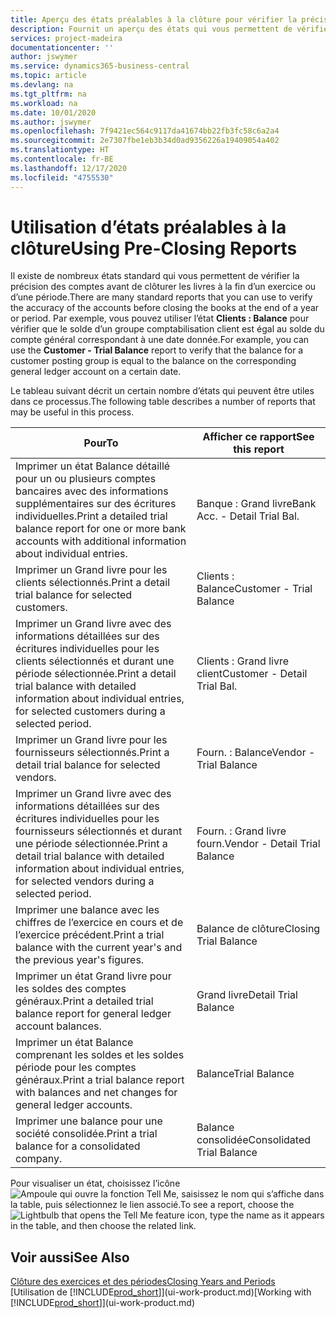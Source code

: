 ```yaml
---
title: Aperçu des états préalables à la clôture pour vérifier la précision de compte | Microsoft Docs
description: Fournit un aperçu des états qui vous permettent de vérifier la précision des comptes avant de clôturer les livres à la fin d’un exercice ou d’une période.
services: project-madeira
documentationcenter: ''
author: jswymer
ms.service: dynamics365-business-central
ms.topic: article
ms.devlang: na
ms.tgt_pltfrm: na
ms.workload: na
ms.date: 10/01/2020
ms.author: jswymer
ms.openlocfilehash: 7f9421ec564c9117da41674bb22fb3fc58c6a2a4
ms.sourcegitcommit: 2e7307fbe1eb3b34d0ad9356226a19409054a402
ms.translationtype: HT
ms.contentlocale: fr-BE
ms.lasthandoff: 12/17/2020
ms.locfileid: "4755530"
---
```

# <a name="using-pre-closing-reports"></a><span data-ttu-id="ebe8f-103">Utilisation d’états préalables à la clôture</span><span class="sxs-lookup"><span data-stu-id="ebe8f-103">Using Pre-Closing Reports</span></span>
<span data-ttu-id="ebe8f-104">Il existe de nombreux états standard qui vous permettent de vérifier la précision des comptes avant de clôturer les livres à la fin d’un exercice ou d’une période.</span><span class="sxs-lookup"><span data-stu-id="ebe8f-104">There are many standard reports that you can use to verify the accuracy of the accounts before closing the books at the end of a year or period.</span></span> <span data-ttu-id="ebe8f-105">Par exemple, vous pouvez utiliser l’état **Clients : Balance** pour vérifier que le solde d’un groupe comptabilisation client est égal au solde du compte général correspondant à une date donnée.</span><span class="sxs-lookup"><span data-stu-id="ebe8f-105">For example, you can use the **Customer - Trial Balance** report to verify that the balance for a customer posting group is equal to the balance on the corresponding general ledger account on a certain date.</span></span>

<span data-ttu-id="ebe8f-106">Le tableau suivant décrit un certain nombre d’états qui peuvent être utiles dans ce processus.</span><span class="sxs-lookup"><span data-stu-id="ebe8f-106">The following table describes a number of reports that may be useful in this process.</span></span>

| <span data-ttu-id="ebe8f-107">Pour</span><span class="sxs-lookup"><span data-stu-id="ebe8f-107">To</span></span> | <span data-ttu-id="ebe8f-108">Afficher ce rapport</span><span class="sxs-lookup"><span data-stu-id="ebe8f-108">See this report</span></span> |
| --- | --- |
| <span data-ttu-id="ebe8f-109">Imprimer un état Balance détaillé pour un ou plusieurs comptes bancaires avec des informations supplémentaires sur des écritures individuelles.</span><span class="sxs-lookup"><span data-stu-id="ebe8f-109">Print a detailed trial balance report for one or more bank accounts with additional information about individual entries.</span></span> |<span data-ttu-id="ebe8f-110">Banque : Grand livre</span><span class="sxs-lookup"><span data-stu-id="ebe8f-110">Bank Acc. - Detail Trial Bal.</span></span> |
| <span data-ttu-id="ebe8f-111">Imprimer un Grand livre pour les clients sélectionnés.</span><span class="sxs-lookup"><span data-stu-id="ebe8f-111">Print a detail trial balance for selected customers.</span></span> |<span data-ttu-id="ebe8f-112">Clients : Balance</span><span class="sxs-lookup"><span data-stu-id="ebe8f-112">Customer - Trial Balance</span></span> |
| <span data-ttu-id="ebe8f-113">Imprimer un Grand livre avec des informations détaillées sur des écritures individuelles pour les clients sélectionnés et durant une période sélectionnée.</span><span class="sxs-lookup"><span data-stu-id="ebe8f-113">Print a detail trial balance with detailed information about individual entries, for selected customers during a selected period.</span></span> |<span data-ttu-id="ebe8f-114">Clients : Grand livre client</span><span class="sxs-lookup"><span data-stu-id="ebe8f-114">Customer - Detail Trial Bal.</span></span> |
| <span data-ttu-id="ebe8f-115">Imprimer un Grand livre pour les fournisseurs sélectionnés.</span><span class="sxs-lookup"><span data-stu-id="ebe8f-115">Print a detail trial balance for selected vendors.</span></span> |<span data-ttu-id="ebe8f-116">Fourn. : Balance</span><span class="sxs-lookup"><span data-stu-id="ebe8f-116">Vendor - Trial Balance</span></span> |
| <span data-ttu-id="ebe8f-117">Imprimer un Grand livre avec des informations détaillées sur des écritures individuelles pour les fournisseurs sélectionnés et durant une période sélectionnée.</span><span class="sxs-lookup"><span data-stu-id="ebe8f-117">Print a detail trial balance with detailed information about individual entries, for selected vendors during a selected period.</span></span> |<span data-ttu-id="ebe8f-118">Fourn. : Grand livre fourn.</span><span class="sxs-lookup"><span data-stu-id="ebe8f-118">Vendor - Detail Trial Balance</span></span> |
| <span data-ttu-id="ebe8f-119">Imprimer une balance avec les chiffres de l’exercice en cours et de l’exercice précédent.</span><span class="sxs-lookup"><span data-stu-id="ebe8f-119">Print a trial balance with the current year's and the previous year's figures.</span></span> |<span data-ttu-id="ebe8f-120">Balance de clôture</span><span class="sxs-lookup"><span data-stu-id="ebe8f-120">Closing Trial Balance</span></span> |
| <span data-ttu-id="ebe8f-121">Imprimer un état Grand livre pour les soldes des comptes généraux.</span><span class="sxs-lookup"><span data-stu-id="ebe8f-121">Print a detailed trial balance report for general ledger account balances.</span></span> |<span data-ttu-id="ebe8f-122">Grand livre</span><span class="sxs-lookup"><span data-stu-id="ebe8f-122">Detail Trial Balance</span></span> |
| <span data-ttu-id="ebe8f-123">Imprimer un état Balance comprenant les soldes et les soldes période pour les comptes généraux.</span><span class="sxs-lookup"><span data-stu-id="ebe8f-123">Print a trial balance report with balances and net changes for general ledger accounts.</span></span> |<span data-ttu-id="ebe8f-124">Balance</span><span class="sxs-lookup"><span data-stu-id="ebe8f-124">Trial Balance</span></span> |
| <span data-ttu-id="ebe8f-125">Imprimer une balance pour une société consolidée.</span><span class="sxs-lookup"><span data-stu-id="ebe8f-125">Print a trial balance for a consolidated company.</span></span> |<span data-ttu-id="ebe8f-126">Balance consolidée</span><span class="sxs-lookup"><span data-stu-id="ebe8f-126">Consolidated Trial Balance</span></span> |

<span data-ttu-id="ebe8f-127">Pour visualiser un état, choisissez l’icône ![Ampoule qui ouvre la fonction Tell Me](media/ui-search/search_small.png "Dites-moi ce que vous voulez faire"), saisissez le nom qui s’affiche dans la table, puis sélectionnez le lien associé.</span><span class="sxs-lookup"><span data-stu-id="ebe8f-127">To see a report, choose the ![Lightbulb that opens the Tell Me feature](media/ui-search/search_small.png "Tell me what you want to do") icon, type the name as it appears in the table, and then choose the related link.</span></span>

## <a name="see-also"></a><span data-ttu-id="ebe8f-128">Voir aussi</span><span class="sxs-lookup"><span data-stu-id="ebe8f-128">See Also</span></span>
[<span data-ttu-id="ebe8f-129">Clôture des exercices et des périodes</span><span class="sxs-lookup"><span data-stu-id="ebe8f-129">Closing Years and Periods</span></span>](year-close-years-periods.md)  
<span data-ttu-id="ebe8f-130">[Utilisation de [!INCLUDE[prod_short](includes/prod_short.md)]](ui-work-product.md)</span><span class="sxs-lookup"><span data-stu-id="ebe8f-130">[Working with [!INCLUDE[prod_short](includes/prod_short.md)]](ui-work-product.md)</span></span>

